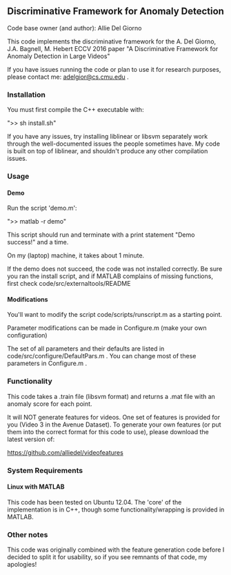 ## Discriminative Framework for Anomaly Detection

Code base owner (and author): Allie Del Giorno

This code implements the discriminative framework for the A. Del Giorno, J.A. Bagnell, M. Hebert ECCV 2016 paper "A Discriminative Framework for Anomaly Detection in Large Videos"

If you have issues running the code or plan to use it for research purposes, please contact me: adelgior@cs.cmu.edu .

### Installation

You must first compile the C++ executable with:

">> sh install.sh"

If you have any issues, try installing liblinear or libsvm separately work through the well-documented issues the people sometimes have.  My code is built on top of liblinear, and shouldn't produce any other compilation issues.

### Usage

#### Demo

Run the script 'demo.m':

">> matlab -r demo"

This script should run and terminate with a print statement "Demo success!" and a time.

On my (laptop) machine, it takes about 1 minute.

If the demo does not succeed, the code was not installed correctly.  Be sure you ran the install script, and if MATLAB complains of missing functions, first check code/src/externaltools/README

#### Modifications

You'll want to modify the script code/scripts/runscript.m as a starting point.

Parameter modifications can be made in Configure.m (make your own configuration)

The set of all parameters and their defaults are listed in code/src/configure/DefaultPars.m .  You can change most of these parameters in Configure.m .

### Functionality

This code takes a .train file (libsvm format) and returns a .mat file with an anomaly score for each point.

It will NOT generate features for videos.  One set of features is provided for you (Video 3 in the Avenue Dataset).  To generate your own features (or put them into the correct format for this code to use), please download the latest version of:

https://github.com/alliedel/videofeatures

### System Requirements

#### Linux with MATLAB

This code has been tested on Ubuntu 12.04.  The 'core' of the implementation is in C++, though some functionality/wrapping is provided in MATLAB.

### Other notes

This code was originally combined with the feature generation code before I decided to split it for usability, so if you see remnants of that code, my apologies!
